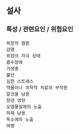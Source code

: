 ## 설사




### 특성 / 관련요인 / 위험요인

>                
    
    위장의 염증
    감염
    위장의 자극 상태
    흡수장애
    기생충
    불안
    심한 스트레스
    약물이나 의학적 치료의 부작용
    알코올 남용
    장관 영양
    오염물질에의 노출
    하제 남용
    독소에의 노출
    여행